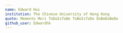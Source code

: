 ```yaml
---
name: Edward Hui
institution: The Chinese University of Hong Kong
quote: Memento Mori ToDoIsToBe ToBeIsToDo DoBeDoBeDo
github_user: Edwardhk
---
```

